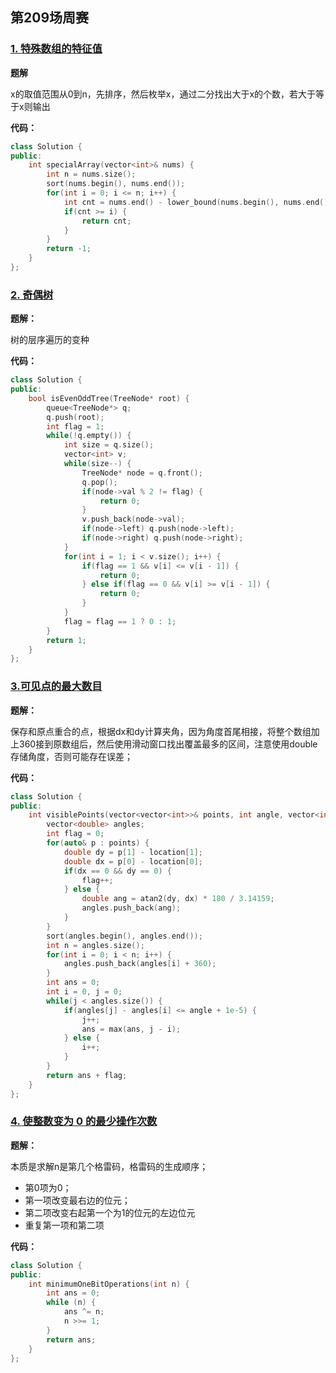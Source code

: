 ## 第209场周赛

### [1. 特殊数组的特征值](https://leetcode-cn.com/contest/weekly-contest-209/problems/special-array-with-x-elements-greater-than-or-equal-x/)

**题解**

x的取值范围从0到n，先排序，然后枚举x，通过二分找出大于x的个数，若大于等于x则输出

**代码：**

```c++
class Solution {
public:
    int specialArray(vector<int>& nums) {
        int n = nums.size();
        sort(nums.begin(), nums.end());
        for(int i = 0; i <= n; i++) {
            int cnt = nums.end() - lower_bound(nums.begin(), nums.end(), i);
            if(cnt >= i) {
                return cnt;
            }
        }
        return -1;
    }
};
```

### [2. 奇偶树](https://leetcode-cn.com/contest/weekly-contest-209/problems/even-odd-tree/)

**题解：**

树的层序遍历的变种

**代码：**

```c++
class Solution {
public:
    bool isEvenOddTree(TreeNode* root) {
        queue<TreeNode*> q;
        q.push(root);
        int flag = 1;
        while(!q.empty()) {
            int size = q.size();
            vector<int> v;
            while(size--) {
                TreeNode* node = q.front();
                q.pop();
                if(node->val % 2 != flag) {
                    return 0;
                }
                v.push_back(node->val);
                if(node->left) q.push(node->left);
                if(node->right) q.push(node->right);
            }
            for(int i = 1; i < v.size(); i++) {
                if(flag == 1 && v[i] <= v[i - 1]) {
                    return 0;
                } else if(flag == 0 && v[i] >= v[i - 1]) {
                    return 0;
                }
            }
            flag = flag == 1 ? 0 : 1;
        }
        return 1;
    }
};
```

### [3.可见点的最大数目](https://leetcode-cn.com/contest/weekly-contest-209/problems/maximum-number-of-visible-points/)

**题解：**

保存和原点重合的点，根据dx和dy计算夹角，因为角度首尾相接，将整个数组加上360接到原数组后，然后使用滑动窗口找出覆盖最多的区间，注意使用double存储角度，否则可能存在误差；

**代码：**

```c++
class Solution {
public:
    int visiblePoints(vector<vector<int>>& points, int angle, vector<int>& location) {
        vector<double> angles;
        int flag = 0;
        for(auto& p : points) {
            double dy = p[1] - location[1];
            double dx = p[0] - location[0];
            if(dx == 0 && dy == 0) {
                flag++;
            } else {
                double ang = atan2(dy, dx) * 180 / 3.14159;
                angles.push_back(ang);
            }
        }
        sort(angles.begin(), angles.end());
        int n = angles.size();
        for(int i = 0; i < n; i++) {
            angles.push_back(angles[i] + 360);
        }
        int ans = 0;
        int i = 0, j = 0;
        while(j < angles.size()) {
            if(angles[j] - angles[i] <= angle + 1e-5) {
                j++;
                ans = max(ans, j - i);
            } else {
                i++;
            }
        }
        return ans + flag;
    }
};
```

### [4. 使整数变为 0 的最少操作次数](https://leetcode-cn.com/contest/weekly-contest-209/problems/minimum-one-bit-operations-to-make-integers-zero/)

**题解：**

本质是求解n是第几个格雷码，格雷码的生成顺序；

- 第0项为0；
- 第一项改变最右边的位元；
- 第二项改变右起第一个为1的位元的左边位元
- 重复第一项和第二项

**代码：**

```c++
class Solution {
public:
    int minimumOneBitOperations(int n) {
        int ans = 0;
        while (n) {
            ans ^= n;
            n >>= 1;    
        } 
        return ans;
    }
};
```

